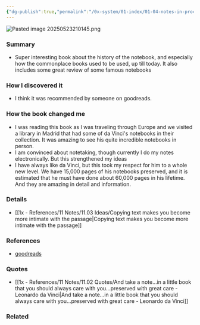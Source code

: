 ```yaml
---
{"dg-publish":true,"permalink":"/0x-system/01-index/01-04-notes-in-process/the-notebook-a-history-of-thinking-on-paper-roland-allen/","title":"The Notebook - A History of Thinking on Paper - Roland Allen","created":"2025-05-23T21:19:30.847+03:00","updated":"2025-05-23T21:19:30.847+03:00"}
---
```


![Pasted image 20250523210145.png](/img/user/Pasted%20image%2020250523210145.png)
### Summary
- Super interesting book about the history of the notebook, and especially how the commonplace books used to be used, up till today. It also includes some great review of some famous notebooks

### How I discovered it
- I think it was recommended by someone on goodreads.

### How the book changed me
- I was reading this book as I was traveling through Europe and we visited a library in Madrid that had some of da Vinci's notebooks in their collection. It was amazing to see his quite incredible notebooks in person.
- I am convinced about notetaking, though currently I do my notes electronically. But this strengthened my ideas 
- I have always like da Vinci, but this took my respect for him to a whole new level. We have 15,000 pages of his notebooks preserved, and it is estimated that he must have done about 60,000 pages in his lifetime. And they are amazing in detail and information.

### Details
- [[1x - References/11 Notes/11.03 Ideas/Copying text makes you become more intimate with the passage\|Copying text makes you become more intimate with the passage]]

### References
- [goodreads](https://www.goodreads.com/book/show/148014534-the-notebook)

### Quotes
- [[1x - References/11 Notes/11.02 Quotes/And take a note...in a little book that you should always care with you...preserved with great care - Leonardo da Vinci\|And take a note...in a little book that you should always care with you...preserved with great care - Leonardo da Vinci]]

### Related

